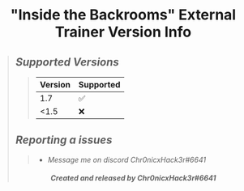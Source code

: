 # <center> "Inside the Backrooms" External Trainer Version Info </center>
>## ***Supported Versions***
>>| Version | Supported          |
>>| ------- | ------------------ |
>>| 1.7     | :white_check_mark: |
>>| <1.5    | :x:                |
>## ***Reporting a issues***
>>+ *Message me on discord Chr0nicxHack3r#6641*
>###### <center> ***Created and released by Chr0nicxHack3r#6641*** </center>
